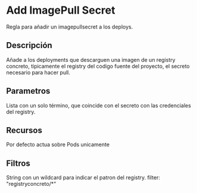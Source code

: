 # Add ImagePull Secret

Regla para añadir un imagepullsecret a los deploys.

## Descripción

Añade a los deployments que descarguen una imagen de un registry concreto, tipicamente el registry del codigo fuente del proyecto, el secreto necesario para hacer pull.

## Parametros

Lista con un solo término, que coincide con el secreto con las credenciales del registry.

## Recursos

Por defecto actua sobre Pods unicamente

## Filtros

String con un wildcard para indicar el patron del registry. filter: "registryconcreto/*"  

